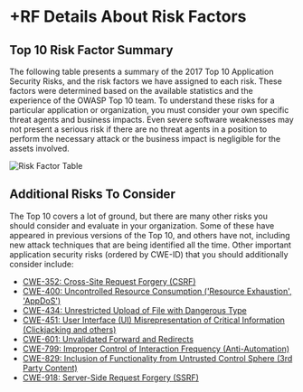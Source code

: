 # +RF Details About Risk Factors

## Top 10 Risk Factor Summary

The following table presents a summary of the 2017 Top 10 Application Security Risks, and the risk factors we have assigned to each risk. These factors were determined based on the available statistics and the experience of the OWASP Top 10 team. To understand these risks for a particular application or organization, you must consider your own specific threat agents and business impacts. Even severe software weaknesses may not present a serious risk if there are no threat agents in a position to perform the necessary attack or the business impact is negligible for the assets involved.

![Risk Factor Table](images/0xc1-risk-factor-table.png)

## Additional Risks To Consider

The Top 10 covers a lot of ground, but there are many other risks you should consider and evaluate in your organization. Some of these have appeared in previous versions of the Top 10, and others have not, including new attack techniques that are being identified all the time. Other important application security risks (ordered by CWE-ID) that you should additionally consider include:

- [CWE-352: Cross-Site Request Forgery (CSRF)](https://cwe.mitre.org/data/definitions/352.html)
- [CWE-400: Uncontrolled Resource Consumption ('Resource Exhaustion', 'AppDoS')](https://cwe.mitre.org/data/definitions/400.html)
- [CWE-434: Unrestricted Upload of File with Dangerous Type](https://cwe.mitre.org/data/definitions/434.html)
- [CWE-451: User Interface (UI) Misrepresentation of Critical Information (Clickjacking and others)](https://cwe.mitre.org/data/definitions/451.html)
- [CWE-601: Unvalidated Forward and Redirects](https://cwe.mitre.org/data/definitions/601.html)
- [CWE-799: Improper Control of Interaction Frequency (Anti-Automation)](https://cwe.mitre.org/data/definitions/799.html)
- [CWE-829: Inclusion of Functionality from Untrusted Control Sphere (3rd Party Content)](https://cwe.mitre.org/data/definitions/829.html)
- [CWE-918: Server-Side Request Forgery (SSRF)](https://cwe.mitre.org/data/definitions/918.html)

